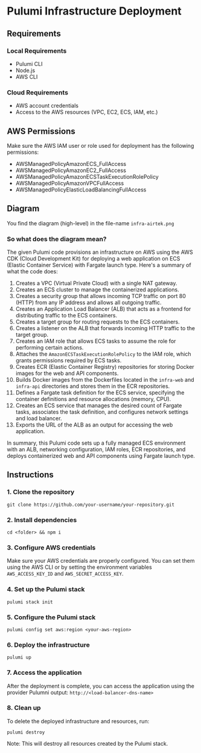 # Pulumi Infrastructure Deployment

## Requirements

### Local Requirements
- Pulumi CLI 
- Node.js
- AWS CLI 

### Cloud Requirements
- AWS account credentials
- Access to the AWS resources (VPC, EC2, ECS, IAM, etc.)

## AWS Permissions

Make sure the AWS IAM user or role used for deployment has the following permissions:
- AWSManagedPolicyAmazonECS_FullAccess
- AWSManagedPolicyAmazonEC2_FullAccess
- AWSManagedPolicyAmazonECSTaskExecutionRolePolicy
- AWSManagedPolicyAmazonVPCFullAccess
- AWSManagedPolicyElasticLoadBalancingFullAccess

## Diagram

You find the diagram (high-level) in the file-name `infra-airtek.png`

### So what does the diagram mean?

The given Pulumi code provisions an infrastructure on AWS using the AWS CDK (Cloud Development Kit) for deploying a web application on ECS (Elastic Container Service) with Fargate launch type. Here's a summary of what the code does:

1. Creates a VPC (Virtual Private Cloud) with a single NAT gateway.
2. Creates an ECS cluster to manage the containerized applications.
3. Creates a security group that allows incoming TCP traffic on port 80 (HTTP) from any IP address and allows all outgoing traffic.
4. Creates an Application Load Balancer (ALB) that acts as a frontend for distributing traffic to the ECS containers.
5. Creates a target group for routing requests to the ECS containers.
6. Creates a listener on the ALB that forwards incoming HTTP traffic to the target group.
7. Creates an IAM role that allows ECS tasks to assume the role for performing certain actions.
8. Attaches the `AmazonECSTaskExecutionRolePolicy` to the IAM role, which grants permissions required by ECS tasks.
9. Creates ECR (Elastic Container Registry) repositories for storing Docker images for the web and API components.
10. Builds Docker images from the Dockerfiles located in the `infra-web` and `infra-api` directories and stores them in the ECR repositories.
11. Defines a Fargate task definition for the ECS service, specifying the container definitions and resource allocations (memory, CPU).
12. Creates an ECS service that manages the desired count of Fargate tasks, associates the task definition, and configures network settings and load balancer.
13. Exports the URL of the ALB as an output for accessing the web application.

In summary, this Pulumi code sets up a fully managed ECS environment with an ALB, networking configuration, IAM roles, ECR repositories, and deploys containerized web and API components using Fargate launch type.

## Instructions

### 1. Clone the repository

`git clone https://github.com/your-username/your-repository.git`

### 2. Install dependencies

`cd <folder> && npm i`

### 3. Configure AWS credentials

Make sure your AWS credentials are properly configured. You can set them using the AWS CLI or by setting the environment variables `AWS_ACCESS_KEY_ID` and `AWS_SECRET_ACCESS_KEY`.

### 4. Set up the Pulumi stack

`pulumi stack init`

### 5. Configure the Pulumi stack

`pulumi config set aws:region <your-aws-region>`

### 6. Deploy the infrastructure

`pulumi up`

### 7. Access the application

After the deployment is complete, you can access the application using the provider Pulumni output: `http://<load-balancer-dns-name>`

### 8. Clean up

To delete the deployed infrastructure and resources, run:

`pulumi destroy`

Note: This will destroy all resources created by the Pulumi stack.

